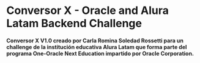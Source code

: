 <h1>Conversor X - Oracle and Alura Latam Backend Challenge</h1>
<h4>Conversor X V1.0 creado por Carla Romina Soledad Rossetti para un challenge de la institución educativa Alura Latam que forma parte del programa One-Oracle Next Education impartido por Oracle Corporation.</h4>
